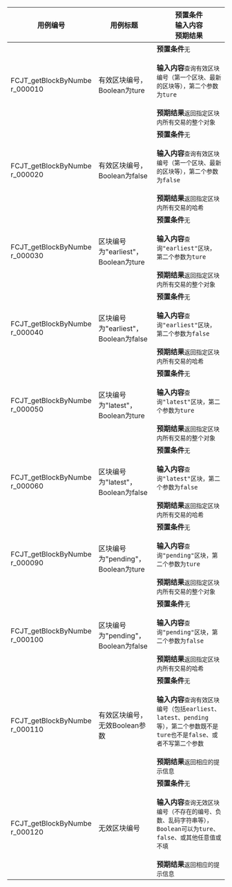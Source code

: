 |用例编号|用例标题|预置条件<br>输入内容<br>预期结果|
|----------------|----------------|----------------|
|<a name="FCJT_getBlockByNumber_000010"></a>FCJT_getBlockByNumbe<br>r_000010|有效区块编号，Boolean为ture|**预置条件**`无`<br><br>**输入内容**`查询有效区块编号（第一个区块、最新的区块等），第二个参数为ture`<br><br>**预期结果**`返回指定区块内所有交易的整个对象`|
|<a name="FCJT_getBlockByNumber_000020"></a>FCJT_getBlockByNumbe<br>r_000020|有效区块编号，Boolean为false|**预置条件**`无`<br><br>**输入内容**`查询有效区块编号（第一个区块、最新的区块等），第二个参数为false`<br><br>**预期结果**`返回指定区块内所有交易的哈希`|
|<a name="FCJT_getBlockByNumber_000030"></a>FCJT_getBlockByNumbe<br>r_000030|区块编号为"earliest"，Boolean为ture|**预置条件**`无`<br><br>**输入内容**`查询"earliest"区块，第二个参数为ture`<br><br>**预期结果**`返回指定区块内所有交易的整个对象`|
|<a name="FCJT_getBlockByNumber_000040"></a>FCJT_getBlockByNumbe<br>r_000040|区块编号为"earliest"，Boolean为false|**预置条件**`无`<br><br>**输入内容**`查询"earliest"区块，第二个参数为false`<br><br>**预期结果**`返回指定区块内所有交易的哈希`|
|<a name="FCJT_getBlockByNumber_000050"></a>FCJT_getBlockByNumbe<br>r_000050|区块编号为"latest"，Boolean为ture|**预置条件**`无`<br><br>**输入内容**`查询"latest"区块，第二个参数为ture`<br><br>**预期结果**`返回指定区块内所有交易的整个对象`|
|<a name="FCJT_getBlockByNumber_000060"></a>FCJT_getBlockByNumbe<br>r_000060|区块编号为"latest"，Boolean为false|**预置条件**`无`<br><br>**输入内容**`查询"latest"区块，第二个参数为false`<br><br>**预期结果**`返回指定区块内所有交易的哈希`|
|<a name="FCJT_getBlockByNumber_000090"></a>FCJT_getBlockByNumbe<br>r_000090|区块编号为"pending"，Boolean为ture|**预置条件**`无`<br><br>**输入内容**`查询"pending"区块，第二个参数为ture`<br><br>**预期结果**`返回指定区块内所有交易的整个对象`|
|<a name="FCJT_getBlockByNumber_000100"></a>FCJT_getBlockByNumbe<br>r_000100|区块编号为"pending"，Boolean为false|**预置条件**`无`<br><br>**输入内容**`查询"pending"区块，第二个参数为false`<br><br>**预期结果**`返回指定区块内所有交易的哈希`|
|<a name="FCJT_getBlockByNumber_000110"></a>FCJT_getBlockByNumbe<br>r_000110|有效区块编号，无效Boolean参数|**预置条件**`无`<br><br>**输入内容**`查询有效区块编号（包括earliest、latest、pending等），第二个参数既不是ture也不是false、或者不写第二个参数`<br><br>**预期结果**`返回相应的提示信息`|
|<a name="FCJT_getBlockByNumber_000120"></a>FCJT_getBlockByNumbe<br>r_000120|无效区块编号|**预置条件**`无`<br><br>**输入内容**`查询无效区块编号（不存在的编号、负数、乱码字符串等），Boolean可以为ture、false、或其他任意值或不填`<br><br>**预期结果**`返回相应的提示信息`|
